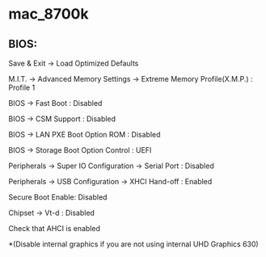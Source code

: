 # mac_8700k

## BIOS:

Save & Exit -> Load Optimized Defaults

M.I.T. -> Advanced Memory Settings -> Extreme Memory Profile(X.M.P.) : Profile 1

BIOS -> Fast Boot : Disabled

BIOS -> CSM Support : Disabled

BIOS → LAN PXE Boot Option ROM : Disabled

BIOS → Storage Boot Option Control : UEFI

Peripherals -> Super IO Configuration -> Serial Port : Disabled

Peripherals -> USB Configuration -> XHCI Hand-off : Enabled

Secure Boot Enable: Disabled

Chipset -> Vt-d : Disabled

Check that AHCI is enabled

*(Disable internal graphics if you are not using internal UHD Graphics 630)

